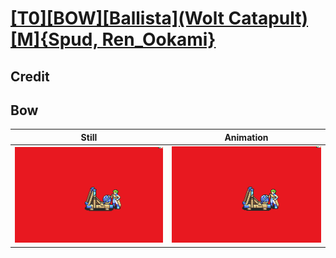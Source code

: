 # [\[T0\]\[BOW\]\[Ballista\]\(Wolt Catapult\)\[M\]{Spud, Ren_Ookami}](../)

## Credit


	
## Bow

| Still | Animation |
| :---: | :-------: |
| ![Bow still](./Bow_000.png) | ![Bow animation](./Bow.gif) |
